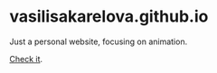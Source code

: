 # vasilisakarelova.github.io

Just a personal website, focusing on animation. 

[Check it](https://vasilisakarelova.github.io).
